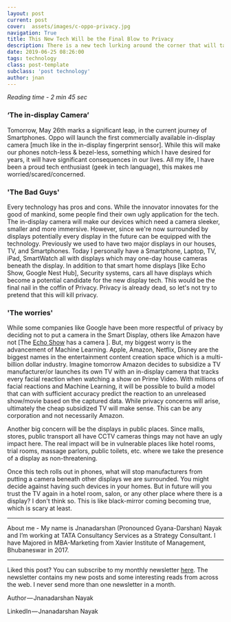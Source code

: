 ```yaml
---
layout: post
current: post
cover:  assets/images/c-oppo-privacy.jpg
navigation: True
title: This New Tech Will be the Final Blow to Privacy
description: There is a new tech lurking around the corner that will take concerns about privacy to the next level
date: 2019-06-25 08:26:00
tags: technology
class: post-template
subclass: 'post technology'
author: jnan
---
```

*Reading time - 2 min 45 sec*

### ‘The in-display Camera’
Tomorrow, May 26th marks a significant leap, in the current journey of Smartphones. Oppo will launch the first commercially available in-display camera [much like in the in-display fingerprint sensor]. While this will make our phones notch-less & bezel-less, something which I have desired for years, it will have significant consequences in our lives. All my life, I have been a proud tech enthusiast (geek in tech language), this makes me worried/scared/concerned.

### 'The Bad Guys'
Every technology has pros and cons. While the innovator innovates for the good of mankind, some people find their own ugly application for the tech. The in-display camera will make our devices which need a camera sleeker, smaller and more immersive.  However, since we're now surrounded by displays potentially every display in the future can be equipped with the technology. Previously we used to have two major displays in our houses, TV, and Smartphones. Today I personally have a Smartphone, Laptop, TV, iPad, SmartWatch all with displays which may one-day house cameras beneath the display. In addition to that smart home displays [like Echo Show, Google Nest Hub], Security systems, cars all have displays which become a potential candidate for the new display tech. This would be the final nail in the coffin of Privacy. Privacy is already dead, so let's not try to pretend that this will kill privacy.  

### 'The worries'
While some companies like Google have been more respectful of privacy by deciding not to put a camera in the Smart Display, others like Amazon have not [The [Echo Show](https://www.amazon.com/All-new-Echo-Show-2nd-Gen/dp/B077SXWSRP) has a camera ]. But, my biggest worry is the advancement of Machine Learning. Apple, Amazon, Netflix, Disney are the biggest names in the entertainment content creation space which is a multi-billion dollar industry. Imagine tomorrow Amazon decides to subsidize a TV manufacturer/or launches its own TV with an in-display camera that tracks every facial reaction when watching a show on Prime Video. With millions of facial reactions and  Machine Learning, it will be possible to build a model that can with sufficient accuracy predict the reaction to an unreleased show/movie based on the captured data. While privacy concerns will arise, ultimately the cheap subsidized TV will make sense. This can be any corporation and not necessarily Amazon.

Another big concern will be the displays in public places. Since malls, stores, public transport all have CCTV cameras things may not have an ugly impact here. The real impact will be in vulnerable places like hotel rooms, trial rooms, massage parlors, public toilets, etc. where we take the presence of a display as non-threatening.

Once this tech rolls out in phones, what will stop manufacturers from putting a camera beneath other displays we are surrounded.  You might decide against having such devices in your homes. But in future will you trust the TV again in a hotel room, salon, or any other place where there is a display? I don't think so. This is like black-mirror coming becoming true, which is scary at least.

***
About me - My name is Jnanadarshan (Pronounced Gyana-Darshan) Nayak and I’m working at TATA Consultancy Services as a Strategy Consultant. I have Majored in MBA-Marketing from Xavier Institute of Management, Bhubaneswar in 2017.

***
Liked this post? You can subscribe to my monthly newsletter [here](http://go.jdnayak.com/2hDwHVw). The newsletter contains my new posts and some interesting reads from across the web. I never send more than one newsletter in a month.

Author — Jnanadarshan Nayak

LinkedIn — Jnanadarshan Nayak

<script type="text/javascript" src="//downloads.mailchimp.com/js/signup-forms/popup/embed.js" data-dojo-config="usePlainJson: true, isDebug: false"></script><script type="text/javascript">require(["mojo/signup-forms/Loader"], function(L) { L.start({"baseUrl":"mc.us14.list-manage.com","uuid":"8991ef78ed397f79182ba03b3","lid":"09d8d0a5de"}) })</script>
